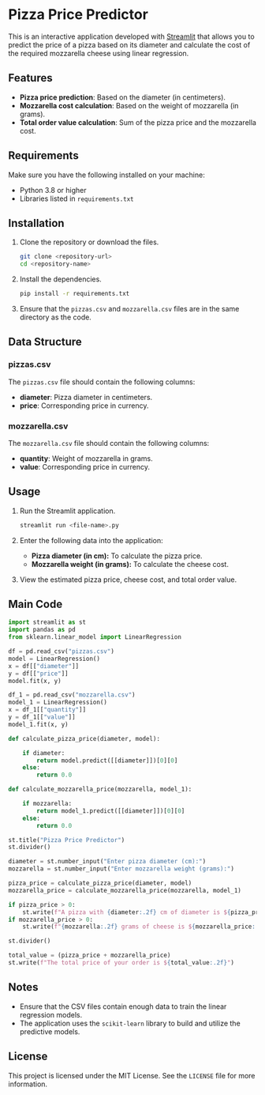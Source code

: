 # Pizza Price Predictor

This is an interactive application developed with [Streamlit](https://streamlit.io) that allows you to predict the price of a pizza based on its diameter and calculate the cost of the required mozzarella cheese using linear regression.

## Features

- **Pizza price prediction**: Based on the diameter (in centimeters).
- **Mozzarella cost calculation**: Based on the weight of mozzarella (in grams).
- **Total order value calculation**: Sum of the pizza price and the mozzarella cost.

## Requirements

Make sure you have the following installed on your machine:

- Python 3.8 or higher
- Libraries listed in `requirements.txt`

## Installation

1. Clone the repository or download the files.
   ```bash
   git clone <repository-url>
   cd <repository-name>
   ```

2. Install the dependencies.
   ```bash
   pip install -r requirements.txt
   ```

3. Ensure that the `pizzas.csv` and `mozzarella.csv` files are in the same directory as the code.

## Data Structure

### pizzas.csv
The `pizzas.csv` file should contain the following columns:
- **diameter**: Pizza diameter in centimeters.
- **price**: Corresponding price in currency.

### mozzarella.csv
The `mozzarella.csv` file should contain the following columns:
- **quantity**: Weight of mozzarella in grams.
- **value**: Corresponding price in currency.

## Usage

1. Run the Streamlit application.
   ```bash
   streamlit run <file-name>.py
   ```

2. Enter the following data into the application:
   - **Pizza diameter (in cm):** To calculate the pizza price.
   - **Mozzarella weight (in grams):** To calculate the cheese cost.

3. View the estimated pizza price, cheese cost, and total order value.

## Main Code

```python
import streamlit as st
import pandas as pd
from sklearn.linear_model import LinearRegression

df = pd.read_csv("pizzas.csv")
model = LinearRegression()
x = df[["diameter"]]
y = df[["price"]]
model.fit(x, y)

df_1 = pd.read_csv("mozzarella.csv")
model_1 = LinearRegression()
x = df_1[["quantity"]]
y = df_1[["value"]]
model_1.fit(x, y)

def calculate_pizza_price(diameter, model):

    if diameter:
        return model.predict([[diameter]])[0][0]
    else:
        return 0.0

def calculate_mozzarella_price(mozzarella, model_1):

    if mozzarella:
        return model_1.predict([[diameter]])[0][0]
    else:
        return 0.0

st.title("Pizza Price Predictor")
st.divider()

diameter = st.number_input("Enter pizza diameter (cm):")
mozzarella = st.number_input("Enter mozzarella weight (grams):")

pizza_price = calculate_pizza_price(diameter, model)
mozzarella_price = calculate_mozzarella_price(mozzarella, model_1)

if pizza_price > 0:
    st.write(f"A pizza with {diameter:.2f} cm of diameter is ${pizza_price:.2f}.")
if mozzarella_price > 0:
    st.write(f"{mozzarella:.2f} grams of cheese is ${mozzarella_price:.2f}.")

st.divider()

total_value = (pizza_price + mozzarella_price)
st.write(f"The total price of your order is ${total_value:.2f}")
```

## Notes

- Ensure that the CSV files contain enough data to train the linear regression models.
- The application uses the `scikit-learn` library to build and utilize the predictive models.

## License

This project is licensed under the MIT License. See the `LICENSE` file for more information.
